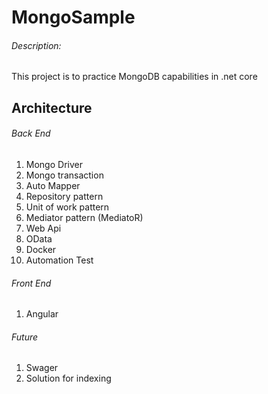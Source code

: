 # MongoSample

###### Description:
This project is to practice MongoDB capabilities in .net core

## Architecture

###### Back End
1. Mongo Driver
2. Mongo transaction
3. Auto Mapper
4. Repository pattern
5. Unit of work pattern
6. Mediator pattern (MediatoR)
7. Web Api
8. OData
9. Docker
10. Automation Test

###### Front End
1. Angular

###### Future
1. Swager
2. Solution for indexing
